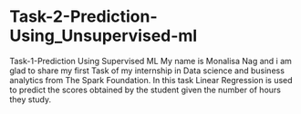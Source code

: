 # Task-2-Prediction-Using_Unsupervised-ml
Task-1-Prediction Using Supervised ML My name is Monalisa Nag and i am glad to share my first Task of my internship in Data science and business analytics from The Spark Foundation. In this task Linear Regression is used to predict the scores obtained by the student given the number of hours they study.


